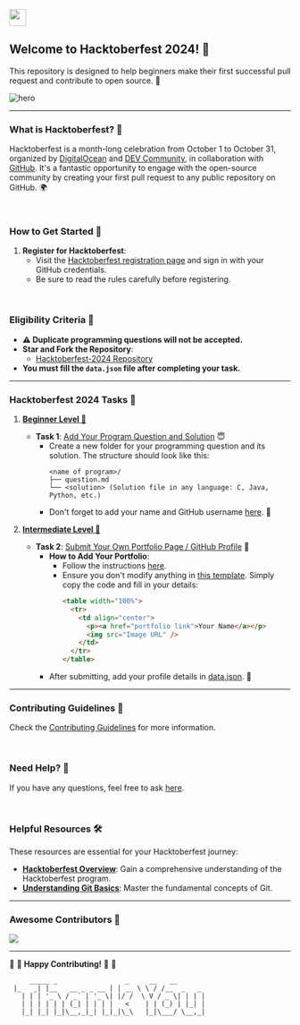 <a href="https://github.com/Kushal997-das/Hacktoberfest-2024/">
  <img align='center' height="30" src="https://img.shields.io/badge/Hacktoberfest-2024-orange.svg?&style=for-the-badge&logo=KD&logoColor=blue" />
</a> <br>

## Welcome to Hacktoberfest 2024! 🎉

This repository is designed to help beginners make their first successful pull request and contribute to open source. 🌱

![hero](https://github.com/user-attachments/assets/c0d7f752-2682-454f-b815-35a0b9bba73d)

---

### What is Hacktoberfest? 🤔

Hacktoberfest is a month-long celebration from October 1 to October 31, organized by [DigitalOcean](https://hacktoberfest.digitalocean.com/) and [DEV Community](https://dev.to/), in collaboration with [GitHub](https://github.com/blog/2433-celebrate-open-source-this-october-with-hacktoberfest). It's a fantastic opportunity to engage with the open-source community by creating your first pull request to any public repository on GitHub. 🌍

<br>

### How to Get Started 🚀

1. **Register for Hacktoberfest**: 
   - Visit the [Hacktoberfest registration page](https://hacktoberfest.digitalocean.com/) and sign in with your GitHub credentials.
   - Be sure to read the rules carefully before registering.

<br>


### Eligibility Criteria 🚫

- **⚠️ Duplicate programming questions will not be accepted.**
- **Star and Fork the Repository**:
  - [Hacktoberfest-2024 Repository](https://github.com/Kushal997-das/Hacktoberfest-2024)
- **You must fill the `data.json` file after completing your task.**



---
### Hacktoberfest 2024 Tasks 🌈

1. **[Beginner Level 📁](https://github.com/Kushal997-das/Hacktoberfest-2024/blob/master/readme.md#task-1-add-your-program-question-and-solution-)**
   - **Task 1**: [Add Your Program Question and Solution](https://github.com/Kushal997-das/Hacktoberfest-2024/tree/master/1.%20Beginner%20level/TASK%20%231) 😇
     - Create a new folder for your programming question and its solution. The structure should look like this:
       ```
       <name of program>/
       ├── question.md
       └── <solution> (Solution file in any language: C, Java, Python, etc.)
       ```
     - Don't forget to add your name and GitHub username [here](https://github.com/Kushal997-das/Hacktoberfest-2024/blob/master/1.%20Beginner%20level/TASK%20%231/data.json). 📝

2. **[Intermediate Level 📁](https://github.com/Kushal997-das/Hacktoberfest-2024/blob/master/readme.md#task-1-add-your-program-question-and-solution-)**
   - **Task 2**: [Submit Your Own Portfolio Page / GitHub Profile](https://github.com/Kushal997-das/Hacktoberfest-2024/tree/master/1.%20Beginner%20level/TASK%20%232) 📄
     - **How to Add Your Portfolio**:
       - Follow the instructions [here](https://github.com/Kushal997-das/Hacktoberfest-2024/blob/master/1.%20Beginner%20level/TASK%20%232/README.md).
       - Ensure you don't modify anything in [this template](https://github.com/Kushal997-das/Hacktoberfest-2024/edit/master/1.%20Beginner%20level/TASK%20%232/README.md). Simply copy the code and fill in your details:
         ```html
         <table width="100%">
           <tr>
             <td align="center">
               <p><a href="portfolio link">Your Name</a></p>
               <img src="Image URL" />
             </td>
           </tr>
         </table>
         ```
     - After submitting, add your profile details in [data.json](https://github.com/Kushal997-das/Hacktoberfest-2024/blob/master/1.%20Beginner%20level/TASK%20%232/data.json). 📅

---

### Contributing Guidelines 🤝

Check the [Contributing Guidelines](https://github.com/Kushal997-das/Hacktoberfest-2024/blob/master/CONTRIBUTING.md) for more information.

<br>


### Need Help? 🤔

If you have any questions, feel free to ask [here](https://github.com/Kushal997-das/Hacktoberfest-2024/discussions/categories/q-a).

<br>


### Helpful Resources 🛠️

These resources are essential for your Hacktoberfest journey:

- **[Hacktoberfest Overview](https://hacktoberfest.digitalocean.com/overview)**: Gain a comprehensive understanding of the Hacktoberfest program.
- **[Understanding Git Basics](https://www.atlassian.com/git/tutorials/learn-git)**: Master the fundamental concepts of Git.

---

### Awesome Contributors 🌟

<a href="https://github.com/Kushal997-das/Hacktoberfest-2024/graphs/contributors">
  <img src="https://contrib.rocks/image?repo=Kushal997-das/Hacktoberfest-2024" />
</a>

---

:tada: :confetti_ball: **Happy Contributing!** :confetti_ball: :tada:

```
     _____ _                 _     __   __          
 |_   _| |__   __ _ _ __ | | __ \ \ / /__  _   _ 
   | | | '_ \ / _` | '_ \| |/ /  \ V / _ \| | | |
   | | | | | | (_| | | | |   <    | | (_) | |_| |
   |_| |_| |_|\__,_|_| |_|_|\_\   |_|\___/ \__,_|
```
